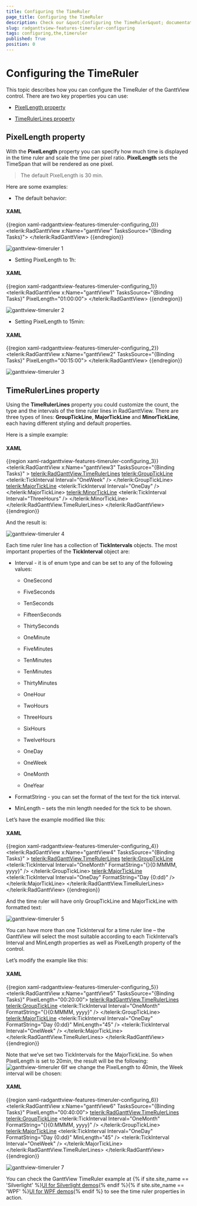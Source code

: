 ```yaml
---
title: Configuring the TimeRuler
page_title: Configuring the TimeRuler
description: Check our &quot;Configuring the TimeRuler&quot; documentation article for the RadGanttView {{ site.framework_name }} control.
slug: radganttview-features-timeruler-configuring
tags: configuring,the,timeruler
published: True
position: 0
---
```


# Configuring the TimeRuler

This topic describes how you can configure the TimeRuler of the GanttView control. There are two key properties you can use:

* [PixelLength property](#pixellength-property)

* [TimeRulerLines property](#timerulerlines-property)

## PixelLength property

With the __PixelLength__ property you  can specify how much time is displayed in the time ruler and scale the time per pixel ratio. __PixelLength__ sets the TimeSpan that will be rendered as one pixel.

>The default PixelLength is 30 min.

Here are some examples:

* The default behavior:

#### __XAML__

{{region xaml-radganttview-features-timeruler-configuring_0}}
	<telerik:RadGanttView x:Name="ganttView" TasksSource="{Binding Tasks}">
	</telerik:RadGanttView>
{{endregion}}

![ganttview-timeruler 1](images/ganttview-timeruler_1.png)

* Setting PixelLength to 1h:

#### __XAML__

{{region xaml-radganttview-features-timeruler-configuring_1}}
	<telerik:RadGanttView x:Name="ganttView1" TasksSource="{Binding Tasks}" PixelLength="01:00:00">
	</telerik:RadGanttView>
{{endregion}}

![ganttview-timeruler 2](images/ganttview-timeruler_2.png)

* Setting PixelLength to 15min:

#### __XAML__

{{region xaml-radganttview-features-timeruler-configuring_2}}
	<telerik:RadGanttView x:Name="ganttView2" TasksSource="{Binding Tasks}" PixelLength="00:15:00">
	</telerik:RadGanttView>
{{endregion}}

![ganttview-timeruler 3](images/ganttview-timeruler_3.png)

## TimeRulerLines property

Using the __TimeRulerLines__ property you could customize the count, the type and the intervals of the time ruler lines in RadGanttView. There are three types of lines:  __GroupTickLine__, __MajorTickLine__  and __MinorTickLine__, each having different styling and default properties.

Here is a simple example:

#### __XAML__

{{region xaml-radganttview-features-timeruler-configuring_3}}
	<telerik:RadGanttView x:Name="ganttView3" TasksSource="{Binding Tasks}" >
	    <telerik:RadGanttView.TimeRulerLines>
	        <telerik:GroupTickLine>
	            <telerik:TickInterval Interval="OneWeek" />
	        </telerik:GroupTickLine>
	        <telerik:MajorTickLine>
	            <telerik:TickInterval Interval="OneDay" />
	        </telerik:MajorTickLine>
	        <telerik:MinorTickLine>
	            <telerik:TickInterval Interval="ThreeHours" />
	        </telerik:MinorTickLine>
	    </telerik:RadGanttView.TimeRulerLines>
	</telerik:RadGanttView>
{{endregion}}

And the result is:

![ganttview-timeruler 4](images/ganttview-timeruler_4.png)

Each time ruler line has  a collection of __TickIntervals__ objects. The most important properties of the __TickInterval__ object are:

* Interval  - it is of enum type and can be set to any of the following values:

	* OneSecond

	* FiveSeconds

	* TenSeconds

	* FifteenSeconds

	* ThirtySeconds

	* OneMinute

	* FiveMinutes

	* TenMinutes

	* TenMinutes

	* ThirtyMinutes

	* OneHour

	* TwoHours

	* ThreeHours

	* SixHours

	* TwelveHours

	* OneDay

	* OneWeek

	* OneMonth

	* OneYear

* FormatString  - you can set the format of the text for the tick interval.

* MinLength – sets the min length needed for the tick to be shown.

Let’s have the example modified like this:

#### __XAML__

{{region xaml-radganttview-features-timeruler-configuring_4}}
	<telerik:RadGanttView x:Name="ganttView4" TasksSource="{Binding Tasks}" >
	    <telerik:RadGanttView.TimeRulerLines>
	        <telerik:GroupTickLine>
	            <telerik:TickInterval Interval="OneMonth" FormatString="{}{0:MMMM, yyyy}" />
	        </telerik:GroupTickLine>
	        <telerik:MajorTickLine>
	            <telerik:TickInterval Interval="OneDay" FormatString="Day {0:dd}" />
	        </telerik:MajorTickLine>
	    </telerik:RadGanttView.TimeRulerLines>
	</telerik:RadGanttView>
{{endregion}}

And the time ruler will have only GroupTickLine and MajorTickLine with formatted text:

![ganttview-timeruler 5](images/ganttview-timeruler_5.png)

You can have more than one TickInterval for a time ruler line – the GanttView will select the most suitable according to each TickInterval’s Interval and MinLength properties as well as PixelLength property of the control.

Let’s modify the example like this:

#### __XAML__

{{region xaml-radganttview-features-timeruler-configuring_5}}
	<telerik:RadGanttView x:Name="ganttView5" TasksSource="{Binding Tasks}" PixelLength="00:20:00">
	    <telerik:RadGanttView.TimeRulerLines>
	        <telerik:GroupTickLine>
	            <telerik:TickInterval Interval="OneMonth" FormatString="{}{0:MMMM, yyyy}" />
	        </telerik:GroupTickLine>
	        <telerik:MajorTickLine>
	            <telerik:TickInterval Interval="OneDay" FormatString="Day {0:dd}" MinLength="45" />
	            <telerik:TickInterval Interval="OneWeek"  />
	        </telerik:MajorTickLine>
	    </telerik:RadGanttView.TimeRulerLines>
	</telerik:RadGanttView>
{{endregion}}

Note that we’ve set two TickIntervals for the MajorTickLine.  So when PixelLength is set to 20min, the result will be the following:![ganttview-timeruler 6](images/ganttview-timeruler_6.png)If we change the PixelLength to 40min, the Week interval will be chosen:

#### __XAML__

{{region xaml-radganttview-features-timeruler-configuring_6}}
	<telerik:RadGanttView x:Name="ganttView6" TasksSource="{Binding Tasks}" PixelLength="00:40:00">
	    <telerik:RadGanttView.TimeRulerLines>
	        <telerik:GroupTickLine>
	            <telerik:TickInterval Interval="OneMonth" FormatString="{}{0:MMMM, yyyy}" />
	        </telerik:GroupTickLine>
	        <telerik:MajorTickLine>
	            <telerik:TickInterval Interval="OneDay" FormatString="Day {0:dd}" MinLength="45" />
	            <telerik:TickInterval Interval="OneWeek"  />
	        </telerik:MajorTickLine>
	    </telerik:RadGanttView.TimeRulerLines>
	</telerik:RadGanttView>
{{endregion}}

![ganttview-timeruler 7](images/ganttview-timeruler_7.png)

You can check the GanttView TimeRuler example at {% if site.site_name == 'Silverlight' %}[UI for Silverlight demos](https://demos.telerik.com/silverlight/#GanttView/Configuration/TimeRuler){% endif %}{% if site.site_name == 'WPF' %}[UI for WPF demos](https://demos.telerik.com/wpf/){% endif %} to see the time ruler properties in action. 
